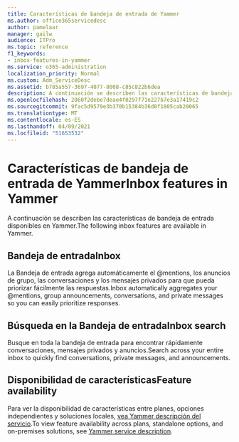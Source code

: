```yaml
---
title: Características de bandeja de entrada de Yammer
ms.author: office365servicedesc
author: pamelaar
manager: gailw
audience: ITPro
ms.topic: reference
f1_keywords:
- inbox-features-in-yammer
ms.service: o365-administration
localization_priority: Normal
ms.custom: Adm_ServiceDesc
ms.assetid: b785a557-3697-4077-8008-c85c822b6dea
description: A continuación se describen las características de bandeja de entrada disponibles en Yammer.
ms.openlocfilehash: 2060f2debe7deae4f0297f71e227b7e3a17419c2
ms.sourcegitcommit: 9fac5d9579e3b370b15384b36d0f1805cab20065
ms.translationtype: MT
ms.contentlocale: es-ES
ms.lasthandoff: 04/09/2021
ms.locfileid: "51653532"
---
```

# <a name="inbox-features-in-yammer"></a><span data-ttu-id="116c2-103">Características de bandeja de entrada de Yammer</span><span class="sxs-lookup"><span data-stu-id="116c2-103">Inbox features in Yammer</span></span>

<span data-ttu-id="116c2-104">A continuación se describen las características de bandeja de entrada disponibles en Yammer.</span><span class="sxs-lookup"><span data-stu-id="116c2-104">The following inbox features are available in Yammer.</span></span>
  
## <a name="inbox"></a><span data-ttu-id="116c2-105">Bandeja de entrada</span><span class="sxs-lookup"><span data-stu-id="116c2-105">Inbox</span></span>

<span data-ttu-id="116c2-106">La Bandeja de entrada agrega automáticamente el @mentions, los anuncios de grupo, las conversaciones y los mensajes privados para que pueda priorizar fácilmente las respuestas.</span><span class="sxs-lookup"><span data-stu-id="116c2-106">Inbox automatically aggregates your @mentions, group announcements, conversations, and private messages so you can easily prioritize responses.</span></span>
  
## <a name="inbox-search"></a><span data-ttu-id="116c2-107">Búsqueda en la Bandeja de entrada</span><span class="sxs-lookup"><span data-stu-id="116c2-107">Inbox search</span></span>

<span data-ttu-id="116c2-108">Busque en toda la bandeja de entrada para encontrar rápidamente conversaciones, mensajes privados y anuncios.</span><span class="sxs-lookup"><span data-stu-id="116c2-108">Search across your entire inbox to quickly find conversations, private messages, and announcements.</span></span>
  
## <a name="feature-availability"></a><span data-ttu-id="116c2-109">Disponibilidad de características</span><span class="sxs-lookup"><span data-stu-id="116c2-109">Feature availability</span></span>

<span data-ttu-id="116c2-110">Para ver la disponibilidad de características entre planes, opciones independientes y soluciones locales, [vea Yammer descripción del servicio](yammer-service-description.md).</span><span class="sxs-lookup"><span data-stu-id="116c2-110">To view feature availability across plans, standalone options, and on-premises solutions, see [Yammer service description](yammer-service-description.md).</span></span>
  

